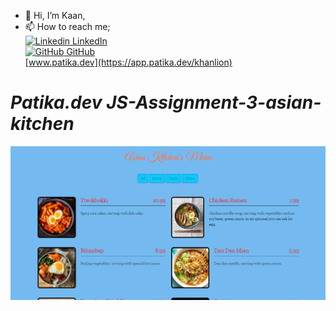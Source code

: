 - 👋 Hi, I’m Kaan,
- 📫 How to reach me;   
[![Linkedin](https://i.stack.imgur.com/gVE0j.png) LinkedIn](https://www.linkedin.com/in/arslan-oguzkaan/)
&nbsp;  
[![GitHub](https://i.stack.imgur.com/tskMh.png) GitHub](https://github.com/kaanarslan1990)  
[www.patika.dev](https://app.patika.dev/khanlion)

# ***Patika.dev JS-Assignment-3-asian-kitchen***
[<img alt="alt_text" width="720" height="auto" src="./Capture.PNG" />](https://kaanarslan1990.github.io/patikadev-assg3-asiankitchen/)
